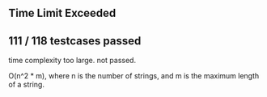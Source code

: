 ## Time Limit Exceeded

## 111 / 118 testcases passed

time complexity too large. not passed.

O(n^2 \* m), where n is the number of strings, and m is the maximum length of a string.
